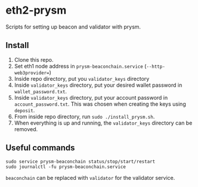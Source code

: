 # eth2-prysm
Scripts for setting up beacon and validator with prysm.

## Install
1. Clone this repo.
2. Set eth1 node address in `prysm-beaconchain.service` (`--http-web3provider=`)
2. Inside repo directory, put you `validator_keys` directory
3. Inside `validator_keys` directory, put your desired wallet password in `wallet_password.txt`.
4. Inside `validator_keys` directory, put your account password in `account_password.txt`. This was chosen when creating the keys using `deposit`.
5. From inside repo directory, run `sudo ./install_prysm.sh`.
6. When everything is up and running, the `validator_keys` directory can be removed.

## Useful commands
`sudo service prysm-beaconchain status/stop/start/restart`  
`sudo journalctl -fu prysm-beaconchain.service`

`beaconchain` can be replaced with `validator` for the validator service.  
